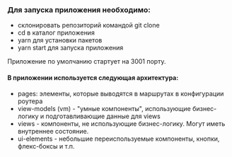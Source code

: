 ### Для запуска приложения необходимо:
- склонировать репозиторий командой git clone
- cd в каталог приложения
- yarn для установки пакетов
- yarn start для запуска приложения

Приложение по умолчанию стартует на 3001 порту.

#### В приложении используется следующая архитектура:

- pages: элементы, которые выводятся в маршрутах в конфигурации роутера
- view-models (vm) - "умные компоненты", использующие бизнес-логику и подготавливающие данные для views
- views - компоненты, не использующие бизнес-логику. Могут иметь внутреннее состояние.
- ui-elements - небольшие переиспользуемые компоненты, кнопки, флекс-боксы и т.п.
